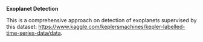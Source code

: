 **Exoplanet Detection**

This is a comprehensive approach on detection of exoplanets supervised by this dataset: https://www.kaggle.com/keplersmachines/kepler-labelled-time-series-data/data.
